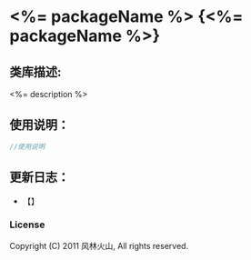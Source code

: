 # <%= packageName %> {<%= packageName %>}

## 类库描述:

<%= description %>

## 使用说明：

```javascript
//使用说明
```

## 更新日志：

-   【】

### License

Copyright (C) 2011 风林火山, All rights reserved.
